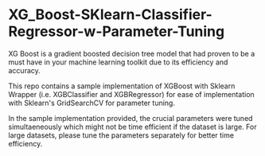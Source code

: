 # XG_Boost-SKlearn-Classifier-Regressor-w-Parameter-Tuning

XG Boost is a gradient boosted decision tree model that had proven to be a must have in your machine learning toolkit due to its efficiency and accuracy.

This repo contains a sample implementation of XGBoost with Sklearn Wrapper (i.e. XGBClassifier and XGBRegressor) for ease of implementation with Sklearn's GridSearchCV for parameter tuning.

In the sample implementation provided, the crucial parameters were tuned simultaeneously which might not be time efficient if the dataset is large. For large datasets, please tune the parameters separately for better time efficiency.
